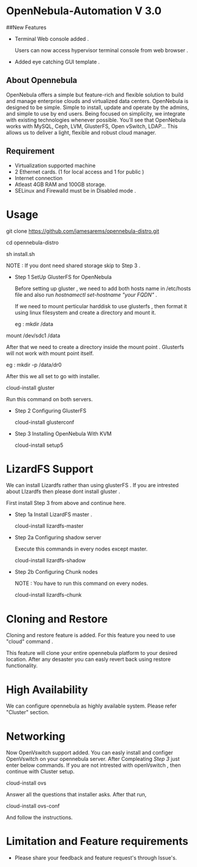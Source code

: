 # OpenNebula-Automation  V 3.0

##New Features

* Terminal Web console added .
  
  Users can now access hypervisor terminal console from web browser .

* Added eye catching GUI template .

## About Opennebula

OpenNebula offers a simple but feature-rich and flexible solution to build and manage enterprise clouds and virtualized data centers. OpenNebula is designed to be simple. Simple to install, update and operate by the admins, and simple to use by end users. Being focused on simplicity, we integrate with existing technologies whenever possible. You’ll see that OpenNebula works with MySQL, Ceph, LVM, GlusterFS, Open vSwitch, LDAP... This allows us to deliver a light, flexible and robust cloud manager.

## Requirement

* Virtualization supported machine
* 2 Ethernet cards. (1 for local access and 1 for public )
* Internet connection
* Atleast 4GB RAM and 100GB storage.
* SELinux and Firewalld must be in Disabled mode .


# Usage


 git clone https://github.com/jamesarems/opennebula-distro.git
 
 cd  opennebula-distro
 
 sh install.sh
 
 NOTE : If you dont need shared storage skip to Step 3 .


* Step 1  SetUp GlusterFS for OpenNebula

  Before setting up gluster , we need to add both hosts name in /etc/hosts file and also run *hostnamectl set-hostname "your FQDN"* .
  
  If we need to mount perticular harddisk to use glusterfs , then format it using linux filesystem and create a directory and mount it.
  
  eg : mkdir /data
  
 mount /dev/sdc1 /data

  After that we need to create a directory inside the mount point . Glusterfs will not work with mount point itself.
  
  eg : mkdir -p /data/dr0
  
  After this we all set to go with installer. 
  
   cloud-install gluster
  
  Run this command on both servers.
  
* Step 2  Configuring GlusterFS  

  cloud-install glusterconf
  
* Step 3 Installing OpenNebula With KVM

  cloud-install setup5

# LizardFS Support

We can install Lizardfs rather than using glusterFS . If you are intrested about LIzardfs then please dont install gluster .

First install Step 3 from above and continue here.

* Step 1a  Install LizardFS master .

  cloud-install lizardfs-master

* Step 2a  Configuring shadow server

  Execute this commands in every nodes except master.

  cloud-install lizardfs-shadow

* Step 2b  Configuring Chunk nodes

  NOTE : You have to run this command on every nodes. 

  cloud-install lizardfs-chunk

# Cloning and Restore

Cloning and restore feature is added. For this feature you need to use "cloud" command .

This feature will clone your entire opennebula platform to your desired location. After any desaster you can easly revert back using restore functionality. 


# High Availability

We can configure opennebula as highly available system. Please refer "Cluster" section.

# Networking

Now OpenVswitch support added. You can easly install and configer OpenVswitch on your opennebula server. After Compleating *Step 3* just enter below commands. If you are not intrested with openVswitch , then continue with Cluster setup.

 cloud-install ovs
 
 Answer all the questions that installer asks. After that run,
 
 cloud-install ovs-conf
 
 And follow the instructions.


# Limitation and Feature requirements 

* Please share your feedback and feature request's through Issue's.

